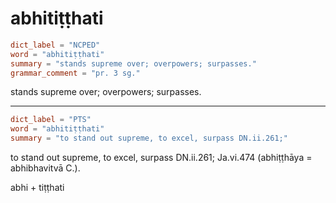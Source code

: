 # abhitiṭṭhati

``` toml
dict_label = "NCPED"
word = "abhitiṭṭhati"
summary = "stands supreme over; overpowers; surpasses."
grammar_comment = "pr. 3 sg."
```

stands supreme over; overpowers; surpasses.

--------------------

``` toml
dict_label = "PTS"
word = "abhitiṭṭhati"
summary = "to stand out supreme, to excel, surpass DN.ii.261;"
```

to stand out supreme, to excel, surpass DN.ii.261; Ja.vi.474 (abhiṭṭhāya = abhibhavitvā C.).

abhi \+ tiṭṭhati

